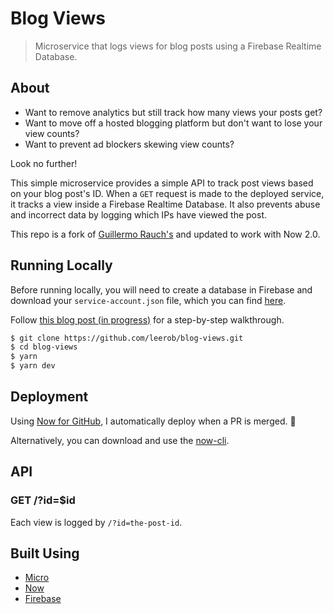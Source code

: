 # Blog Views

> Microservice that logs views for blog posts using a Firebase Realtime Database.

## About

-   Want to remove analytics but still track how many views your posts get?
-   Want to move off a hosted blogging platform but don't want to lose your view counts?
-   Want to prevent ad blockers skewing view counts?

Look no further!

This simple microservice provides a simple API to track post views based on your blog post's ID. When a `GET` request is made to the deployed service, it tracks a view inside a Firebase Realtime Database. It also prevents abuse and incorrect data by logging which IPs have viewed the post.

This repo is a fork of [Guillermo Rauch's](https://github.com/rauchg/blog-views) and updated to work with Now 2.0.

## Running Locally

Before running locally, you will need to create a database in Firebase and download your `service-account.json` file, which you can find [here](https://console.firebase.google.com/project/_/settings/serviceaccounts/adminsdk).

Follow [this blog post (in progress)](https://leerob.io/blog/) for a step-by-step walkthrough.

```bash
$ git clone https://github.com/leerob/blog-views.git
$ cd blog-views
$ yarn
$ yarn dev
```

## Deployment

Using [Now for GitHub](https://zeit.co/github), I automatically deploy when a PR is merged. 🎉

Alternatively, you can download and use the [now-cli](https://zeit.co/download).

## API

### GET /?id=\$id

Each view is logged by `/?id=the-post-id`.

## Built Using

-   [Micro](https://github.com/zeit/micro)
-   [Now](https://zeit.co/now)
-   [Firebase](https://firebase.google.com)
